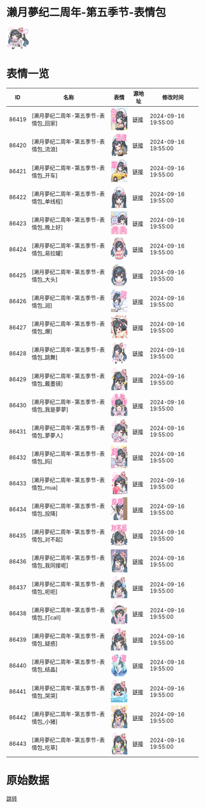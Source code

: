 # 濑月夢纪二周年-第五季节-表情包

<img src="./cover.png" height="60" alt="cover" />

# 表情一览

|ID|名称|表情|源地址|修改时间|
|----|----|----|----|----|
|86419|[濑月夢纪二周年-第五季节-表情包_回家]|<img src="./pic/086419_%5B濑月夢纪二周年-第五季节-表情包_回家%5D.png" height="60" alt="回家"/>|[链接](https://i0.hdslb.com/bfs/garb/d9bca29d3cfdb52b5173ffa2ea250d5fb67b6143.png)|2024-09-16 19:55:00|
|86420|[濑月夢纪二周年-第五季节-表情包_流浪]|<img src="./pic/086420_%5B濑月夢纪二周年-第五季节-表情包_流浪%5D.png" height="60" alt="流浪"/>|[链接](https://i0.hdslb.com/bfs/garb/4f5a9979ebbd72ca864e3a17772dc2a858b7acf7.png)|2024-09-16 19:55:00|
|86421|[濑月夢纪二周年-第五季节-表情包_开车]|<img src="./pic/086421_%5B濑月夢纪二周年-第五季节-表情包_开车%5D.png" height="60" alt="开车"/>|[链接](https://i0.hdslb.com/bfs/garb/d04cbb4d0fb9ea0580252ddaeb430a83bba9678d.png)|2024-09-16 19:55:00|
|86422|[濑月夢纪二周年-第五季节-表情包_单线程]|<img src="./pic/086422_%5B濑月夢纪二周年-第五季节-表情包_单线程%5D.png" height="60" alt="单线程"/>|[链接](https://i0.hdslb.com/bfs/garb/1668e24a9286dba6d2e6499b0fff9a70b55b96ec.png)|2024-09-16 19:55:00|
|86423|[濑月夢纪二周年-第五季节-表情包_晚上好]|<img src="./pic/086423_%5B濑月夢纪二周年-第五季节-表情包_晚上好%5D.png" height="60" alt="晚上好"/>|[链接](https://i0.hdslb.com/bfs/garb/5b551242099321f6b7c003bc4a6eb3c4b89dc119.png)|2024-09-16 19:55:00|
|86424|[濑月夢纪二周年-第五季节-表情包_易拉罐]|<img src="./pic/086424_%5B濑月夢纪二周年-第五季节-表情包_易拉罐%5D.png" height="60" alt="易拉罐"/>|[链接](https://i0.hdslb.com/bfs/garb/3e44bb3ab3bd9acb11a70e338cdfa5dc07a32186.png)|2024-09-16 19:55:00|
|86425|[濑月夢纪二周年-第五季节-表情包_大头]|<img src="./pic/086425_%5B濑月夢纪二周年-第五季节-表情包_大头%5D.png" height="60" alt="大头"/>|[链接](https://i0.hdslb.com/bfs/garb/d7d2639239df89facc659cee5d1141607db7afef.png)|2024-09-16 19:55:00|
|86426|[濑月夢纪二周年-第五季节-表情包_润]|<img src="./pic/086426_%5B濑月夢纪二周年-第五季节-表情包_润%5D.png" height="60" alt="润"/>|[链接](https://i0.hdslb.com/bfs/garb/5de82c9a0f802666595ee334c1f3cfbf876e6a97.png)|2024-09-16 19:55:00|
|86427|[濑月夢纪二周年-第五季节-表情包_爆]|<img src="./pic/086427_%5B濑月夢纪二周年-第五季节-表情包_爆%5D.png" height="60" alt="爆"/>|[链接](https://i0.hdslb.com/bfs/garb/b092967c1d8f60074a896bfe52cd2783040efdf3.png)|2024-09-16 19:55:00|
|86428|[濑月夢纪二周年-第五季节-表情包_跳舞]|<img src="./pic/086428_%5B濑月夢纪二周年-第五季节-表情包_跳舞%5D.png" height="60" alt="跳舞"/>|[链接](https://i0.hdslb.com/bfs/garb/dc9d4d5ddc9185faa877a144f839bd511e8b5447.png)|2024-09-16 19:55:00|
|86429|[濑月夢纪二周年-第五季节-表情包_戴墨镜]|<img src="./pic/086429_%5B濑月夢纪二周年-第五季节-表情包_戴墨镜%5D.png" height="60" alt="戴墨镜"/>|[链接](https://i0.hdslb.com/bfs/garb/dd08e183b989302c88c305a9de5f66ec025b7d17.png)|2024-09-16 19:55:00|
|86430|[濑月夢纪二周年-第五季节-表情包_我是夢夢]|<img src="./pic/086430_%5B濑月夢纪二周年-第五季节-表情包_我是夢夢%5D.png" height="60" alt="我是夢夢"/>|[链接](https://i0.hdslb.com/bfs/garb/3b29269199bfe2fd36c45cd86318a5645c56f4ee.png)|2024-09-16 19:55:00|
|86431|[濑月夢纪二周年-第五季节-表情包_夢夢人]|<img src="./pic/086431_%5B濑月夢纪二周年-第五季节-表情包_夢夢人%5D.png" height="60" alt="夢夢人"/>|[链接](https://i0.hdslb.com/bfs/garb/6c4ed2681e850bb0b17a67f9548fb5642910c1bb.png)|2024-09-16 19:55:00|
|86432|[濑月夢纪二周年-第五季节-表情包_妈]|<img src="./pic/086432_%5B濑月夢纪二周年-第五季节-表情包_妈%5D.png" height="60" alt="妈"/>|[链接](https://i0.hdslb.com/bfs/garb/92f69ee88b5ce99151aef64af04beca596d48d36.png)|2024-09-16 19:55:00|
|86433|[濑月夢纪二周年-第五季节-表情包_mua]|<img src="./pic/086433_%5B濑月夢纪二周年-第五季节-表情包_mua%5D.png" height="60" alt="mua"/>|[链接](https://i0.hdslb.com/bfs/garb/950310e424369ccc7d138ab2dbe0862cf06b3cbb.png)|2024-09-16 19:55:00|
|86434|[濑月夢纪二周年-第五季节-表情包_投降]|<img src="./pic/086434_%5B濑月夢纪二周年-第五季节-表情包_投降%5D.png" height="60" alt="投降"/>|[链接](https://i0.hdslb.com/bfs/garb/91d9f20ebe81ed2c7527d78204060126f3f4877a.png)|2024-09-16 19:55:00|
|86435|[濑月夢纪二周年-第五季节-表情包_对不起]|<img src="./pic/086435_%5B濑月夢纪二周年-第五季节-表情包_对不起%5D.png" height="60" alt="对不起"/>|[链接](https://i0.hdslb.com/bfs/garb/75952d9014f57579c73fe75ea23e07e1f7b9cb40.png)|2024-09-16 19:55:00|
|86436|[濑月夢纪二周年-第五季节-表情包_我同接呢]|<img src="./pic/086436_%5B濑月夢纪二周年-第五季节-表情包_我同接呢%5D.png" height="60" alt="我同接呢"/>|[链接](https://i0.hdslb.com/bfs/garb/d12aa126d8a1a606a18100820ffdeabaed07d7c2.png)|2024-09-16 19:55:00|
|86437|[濑月夢纪二周年-第五季节-表情包_呃呃]|<img src="./pic/086437_%5B濑月夢纪二周年-第五季节-表情包_呃呃%5D.png" height="60" alt="呃呃"/>|[链接](https://i0.hdslb.com/bfs/garb/11f57ac8efbe687bb83f2cb078307b05a2c2b599.png)|2024-09-16 19:55:00|
|86438|[濑月夢纪二周年-第五季节-表情包_打call]|<img src="./pic/086438_%5B濑月夢纪二周年-第五季节-表情包_打call%5D.png" height="60" alt="打call"/>|[链接](https://i0.hdslb.com/bfs/garb/ecd720e3bad71653290ecdb05ed87739dbeec5a4.png)|2024-09-16 19:55:00|
|86439|[濑月夢纪二周年-第五季节-表情包_疑惑]|<img src="./pic/086439_%5B濑月夢纪二周年-第五季节-表情包_疑惑%5D.png" height="60" alt="疑惑"/>|[链接](https://i0.hdslb.com/bfs/garb/0c85cb836a99a7e707fdd692ebc694c48ba8e855.png)|2024-09-16 19:55:00|
|86440|[濑月夢纪二周年-第五季节-表情包_结晶]|<img src="./pic/086440_%5B濑月夢纪二周年-第五季节-表情包_结晶%5D.png" height="60" alt="结晶"/>|[链接](https://i0.hdslb.com/bfs/garb/98a2935a6b404a51a13da4e4c8bd544ae6ee6bf4.png)|2024-09-16 19:55:00|
|86441|[濑月夢纪二周年-第五季节-表情包_哭哭]|<img src="./pic/086441_%5B濑月夢纪二周年-第五季节-表情包_哭哭%5D.png" height="60" alt="哭哭"/>|[链接](https://i0.hdslb.com/bfs/garb/68c6c9b22120f606e3c9e761b28a1585bd4bd925.png)|2024-09-16 19:55:00|
|86442|[濑月夢纪二周年-第五季节-表情包_小猪]|<img src="./pic/086442_%5B濑月夢纪二周年-第五季节-表情包_小猪%5D.png" height="60" alt="小猪"/>|[链接](https://i0.hdslb.com/bfs/garb/1f2d18067badfed81d68974058a2ea4f1f32fe88.png)|2024-09-16 19:55:00|
|86443|[濑月夢纪二周年-第五季节-表情包_吃草]|<img src="./pic/086443_%5B濑月夢纪二周年-第五季节-表情包_吃草%5D.png" height="60" alt="吃草"/>|[链接](https://i0.hdslb.com/bfs/garb/42e12a641660016dc3fb064b6fec1231ef537390.png)|2024-09-16 19:55:00|

# 原始数据

[跳转](./raw.json)

